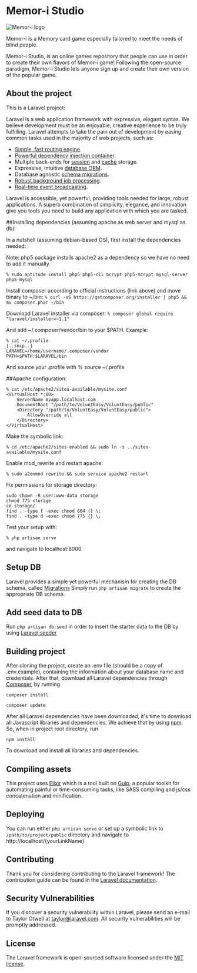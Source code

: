 # Memor-i Studio

![Memor-i logo](https://raw.githubusercontent.com/scify/Memor-i/master/src/main/resources/img/memori.png)

Memor-i is a Memory card game especially tailored to meet the needs of blind people.

Memor-i Studio, is an online games repository that people can use in order to create their own flavors of Memor-i game!
Following the open-source paradigm, Memor-i Studio lets anyone sign up and create their own version of the popular game.


## About the project

This is a Laravel project:

Laravel is a web application framework with expressive, elegant syntax. We believe development must be an enjoyable, creative experience to be truly fulfilling. Laravel attempts to take the pain out of development by easing common tasks used in the majority of web projects, such as:

- [Simple, fast routing engine](https://laravel.com/docs/routing).
- [Powerful dependency injection container](https://laravel.com/docs/container).
- Multiple back-ends for [session](https://laravel.com/docs/session) and [cache](https://laravel.com/docs/cache) storage.
- Expressive, intuitive [database ORM](https://laravel.com/docs/eloquent).
- Database agnostic [schema migrations](https://laravel.com/docs/migrations).
- [Robust background job processing](https://laravel.com/docs/queues).
- [Real-time event broadcasting](https://laravel.com/docs/broadcasting).

Laravel is accessible, yet powerful, providing tools needed for large, robust applications. A superb combination of simplicity, elegance, and innovation give you tools you need to build any application with which you are tasked.

##Installing dependencies (assuming apache as web server and mysql as db):

In a nutshell (assuming debian-based OS), first install the dependencies needed:

Note: php5 package installs apache2 as a dependency so we have no need to add it manually.

```
% sudo aptitude install php5 php5-cli mcrypt php5-mcrypt mysql-server php5-mysql
```

Install composer according to official instructions (link above) and move binary to ~/bin:
```% curl -sS https://getcomposer.org/installer | php5 && mv composer.phar ~/bin```

Download Laravel installer via composer:
```% composer global require "laravel/installer=~1.1"```


And add ~/.composer/vendor/bin to your $PATH. Example:
```
% cat ~/.profile
[..snip..]
LARAVEL=/home/username/.composer/vendor
PATH=$PATH:$LARAVEL/bin
```
And source your .profile with % source ~/.profile

##Apache configuration:
```
% cat /etc/apache2/sites-available/mysite.conf
<VirtualHost *:80>
    ServerName myapp.localhost.com
    DocumentRoot "/path/to/VoluntEasy/VoluntEasy/public"
    <Directory "/path/to/VoluntEasy/VoluntEasy/public">
        AllowOverride all
    </Directory>
</VirtualHost>
```
Make the symbolic link:
```
% cd /etc/apache2/sites-enabled && sudo ln -s ../sites-available/mysite.conf
```
Enable mod_rewrite and restart apache:
```
% sudo a2enmod rewrite && sudo service apache2 restart
```
Fix permissions for storage directory:
```
sudo chown -R user:www-data storage
chmod 775 storage
cd storage/
find . -type f -exec chmod 664 {} \;
find . -type d -exec chmod 775 {} \;
```
Test your setup with:
```
% php artisan serve
```
and navigate to localhost:8000.

## Setup DB
Laravel provides a simple yet powerful mechanism for creating the DB schema, called [Migrations](https://laravel.com/docs/5.3/migrations)
Simply run ```php artisan migrate``` to create the appropriate DB schema.

## Add seed data to DB
Run ```php artisan db:seed``` in order to insert the starter data to the DB by using [Laravel seeder](https://laravel.com/docs/5.3/seeding)

## Building project
After cloning the project, create an .env file (should be a copy of .env.example),
containing the information about your database name and credentials. 
After that, download all Laravel dependencies through [Composer](https://laravel.com/docs/5.3/installation), by running

```
composer install

composer update
```

After all Laravel dependencies have been downloaded, it's time to download all Javascript libraries and dependencies. 
We achieve that by using [npm](https://www.npmjs.com/). So, when in project root directory, run
```
npm install
```
To download and install all libraries and dependencies.

## Compiling assets

This project uses [Elixir](https://laravel.com/docs/5.3/elixir) which is a tool built on [Gulp](http://gulpjs.com/),
a popular toolkit for automating painful or time-consuming tasks, like SASS compiling and js/css concatenation and minification.


## Deploying
You can run either  ```php artisan serve``` or set up a symbolic link to ```/path/to/project/public``` directory and navigate to http://localhost/{yourLinkName}


## Contributing

Thank you for considering contributing to the Laravel framework! The contribution guide can be found in the [Laravel documentation](http://laravel.com/docs/contributions).

## Security Vulnerabilities

If you discover a security vulnerability within Laravel, please send an e-mail to Taylor Otwell at taylor@laravel.com. All security vulnerabilities will be promptly addressed.

## License

The Laravel framework is open-sourced software licensed under the [MIT license](http://opensource.org/licenses/MIT).
